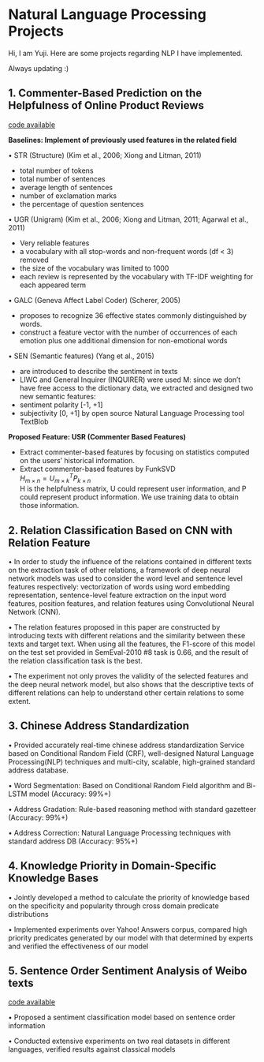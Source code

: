 # Natural Language Processing Projects

Hi, I am Yuji. Here are some projects regarding NLP I have implemented.  

Always updating :)




## 1. Commenter-Based Prediction on the Helpfulness of Online Product Reviews

[code available](https://github.com/zhaoyuji/Natural-Language-Processing-NLP-Projects/tree/master/Prediction%20on%20the%20helpfulness)

**Baselines: Implement of previously used features in the related field**

• STR (Structure) (Kim et al., 2006; Xiong and Litman, 2011)

- total number of tokens
- total number of sentences
- average length of sentences
- number of exclamation marks
- the percentage of question sentences

• UGR (Unigram) (Kim et al., 2006; Xiong and Litman, 2011; Agarwal et al., 2011)

- Very reliable features
- a vocabulary with all stop-words and non-frequent words (df < 3) removed
- the size of the vocabulary was limited to 1000
- each review is represented by the vocabulary with TF-IDF weighting for each appeared term

• GALC (Geneva Affect Label Coder) (Scherer, 2005)

- proposes to recognize 36 effective states commonly distinguished by words.
- construct a feature vector with the number of occurrences of each emotion plus one additional dimension for non-emotional words

• SEN (Semantic features) (Yang et al., 2015)

- are introduced to describe the sentiment in texts
- LIWC and General Inquirer (INQUIRER) were used
M: since we don’t have free access to the dictionary data, we extracted and designed two new semantic features:
- sentiment polarity [-1, +1]
- subjectivity [0, +1]
by open source Natural Language Processing tool TextBlob

**Proposed Feature: USR (Commenter Based Features)**

- Extract commenter-based features by focusing on statistics computed on the users’ historical information.
- Extract commenter-based features by FunkSVD  
$H_{m\times n} = U^T_{m\times k}P_{k\times n}$  
H is the helpfulness matrix, U could represent user information, and P could represent product information. We use training data to obtain those information.



## 2. Relation Classification Based on CNN with Relation Feature

• In order to study the influence of the relations contained in different texts on the extraction task of other relations, a framework of deep neural network models was used to consider the word level and sentence level features respectively: vectorization of words using word embedding representation, sentence-level feature extraction on the input word features, position features, and relation features using Convolutional Neural Network (CNN). 

• The relation features proposed in this paper are constructed by introducing texts with different relations and the similarity between these texts and target text. When using all the features, the F1-score of this model on the test set provided in SemEval-2010 #8 task is 0.66, and the result of the relation classification task is the best. 

• The experiment not only proves the validity of the selected features and the deep neural network model, but also shows that the descriptive texts of different relations can help to understand other certain relations to some extent.


## 3. Chinese Address Standardization

• Provided accurately real-time chinese address standardization Service based on Conditional Random Field (CRF), well-designed Natural Language Processing(NLP) techniques and multi-city, scalable, high-grained standard address database. 

• Word Segmentation: Based on Conditional Random Field  algorithm and Bi-LSTM model (Accuracy: 99%+)

• Address Gradation: Rule-based reasoning method with standard gazetteer (Accuracy: 99%+)

• Address Correction: Natural Language Processing techniques with standard address DB (Accuracy: 95%+)



## 4. Knowledge Priority in Domain-Specific Knowledge Bases 
• Jointly developed a method to calculate the priority of knowledge based on the specificity and popularity through cross domain predicate distributions

• Implemented experiments over Yahoo! Answers corpus, compared high priority predicates generated by our model with that determined by experts and verified the effectiveness of our model


## 5. Sentence Order Sentiment Analysis of Weibo texts 

[code available](https://github.com/zhaoyuji/Natural-Language-Processing-NLP-Projects/tree/master/Sentence%20Order%20Based%20Sentiment%20Analysis/code)

• Proposed a sentiment classification model based on sentence order information

• Conducted extensive experiments on two real datasets in different languages, verified results against classical models
